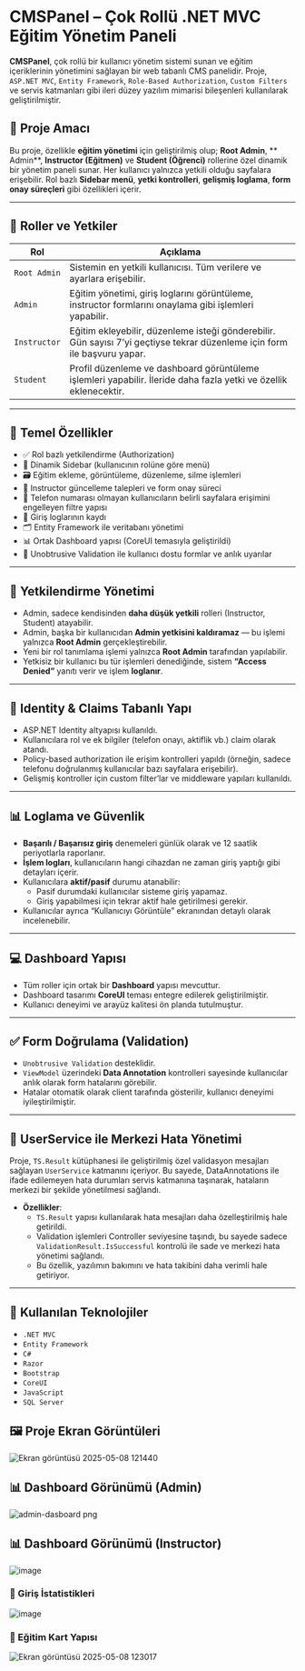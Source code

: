 # CMSPanel – Çok Rollü .NET MVC Eğitim Yönetim Paneli


**CMSPanel**, çok rollü bir kullanıcı yönetim sistemi sunan ve eğitim içeriklerinin yönetimini sağlayan bir web tabanlı CMS panelidir. Proje, `ASP.NET MVC`, `Entity Framework`, `Role-Based Authorization`, `Custom Filters` ve servis katmanları gibi ileri düzey yazılım mimarisi bileşenleri kullanılarak geliştirilmiştir.

## 🎯 Proje Amacı

Bu proje, özellikle **eğitim yönetimi** için geliştirilmiş olup; **Root Admin**, ** Admin**, **Instructor (Eğitmen)** ve **Student (Öğrenci)** rollerine özel dinamik bir yönetim paneli sunar. Her kullanıcı yalnızca yetkili olduğu sayfalara erişebilir. Rol bazlı **Sidebar menü**, **yetki kontrolleri**, **gelişmiş loglama**, **form onay süreçleri** gibi özellikleri içerir.

---

## 🧩 Roller ve Yetkiler

| Rol         | Açıklama                                                                 |
|-------------|--------------------------------------------------------------------------|
| `Root Admin`| Sistemin en yetkili kullanıcısı. Tüm verilere ve ayarlara erişebilir.    |
| `Admin`     | Eğitim yönetimi, giriş loglarını görüntüleme, instructor formlarını onaylama gibi işlemleri yapabilir. |
| `Instructor`| Eğitim ekleyebilir, düzenleme isteği gönderebilir. Gün sayısı 7’yi geçtiyse tekrar düzenleme için form ile başvuru yapar. |
| `Student`   | Profil düzenleme ve dashboard görüntüleme işlemleri yapabilir. İleride daha fazla yetki ve özellik eklenecektir. |

---

## 🧠 Temel Özellikler

- ✅ Rol bazlı yetkilendirme (Authorization)
- 🧩 Dinamik Sidebar (kullanıcının rolüne göre menü)
- 🗃️ Eğitim ekleme, görüntüleme, düzenleme, silme işlemleri
- 📄 Instructor güncelleme talepleri ve form onay süreci
- 📱 Telefon numarası olmayan kullanıcıların belirli sayfalara erişimini engelleyen filtre yapısı
- 🔐 Giriş loglarının kaydı
- 🗂 Entity Framework ile veritabanı yönetimi
- 📊 Ortak Dashboard yapısı (CoreUI temasıyla geliştirildi)
- 🧷 Unobtrusive Validation ile kullanıcı dostu formlar ve anlık uyarılar

---

## 🔐 Yetkilendirme Yönetimi

- Admin, sadece kendisinden **daha düşük yetkili** rolleri (Instructor, Student) atayabilir.
- Admin, başka bir kullanıcıdan **Admin yetkisini kaldıramaz** — bu işlemi yalnızca **Root Admin** gerçekleştirebilir.
- Yeni bir rol tanımlama işlemi yalnızca **Root Admin** tarafından yapılabilir.
- Yetkisiz bir kullanıcı bu tür işlemleri denediğinde, sistem **“Access Denied”** yanıtı verir ve işlem **loglanır**.

---
## 🧾 Identity & Claims Tabanlı Yapı

- ASP.NET Identity altyapısı kullanıldı.
- Kullanıcılara rol ve ek bilgiler (telefon onayı, aktiflik vb.) claim olarak atandı.
- Policy-based authorization ile erişim kontrolleri yapıldı (örneğin, sadece telefonu doğrulanmış kullanıcılar bazı sayfalara erişebilir).
- Gelişmiş kontroller için custom filter’lar ve middleware yapıları kullanıldı.
---

## 📊 Loglama ve Güvenlik

- **Başarılı / Başarısız giriş** denemeleri günlük olarak ve 12 saatlik periyotlarla raporlanır.
- **İşlem logları**, kullanıcıların hangi cihazdan ne zaman giriş yaptığı gibi detayları içerir.
- Kullanıcılara **aktif/pasif** durumu atanabilir:
  - Pasif durumdaki kullanıcılar sisteme giriş yapamaz.
  - Giriş yapabilmesi için tekrar aktif hale getirilmesi gerekir.
- Kullanıcılar ayrıca “Kullanıcıyı Görüntüle” ekranından detaylı olarak incelenebilir.

---

## 💻 Dashboard Yapısı

- Tüm roller için ortak bir **Dashboard** yapısı mevcuttur.
- Dashboard tasarımı **CoreUI** teması entegre edilerek geliştirilmiştir.
- Kullanıcı deneyimi ve arayüz kalitesi ön planda tutulmuştur.

---

## ✅ Form Doğrulama (Validation)

- `Unobtrusive Validation` desteklidir.
- `ViewModel` üzerindeki **Data Annotation** kontrolleri sayesinde kullanıcılar anlık olarak form hatalarını görebilir.
- Hatalar otomatik olarak client tarafında gösterilir, kullanıcı deneyimi iyileştirilmiştir.

---
## 🎯 UserService ile Merkezi Hata Yönetimi

Proje, `TS.Result` kütüphanesi ile geliştirilmiş özel validasyon mesajları sağlayan `UserService` katmanını içeriyor. Bu sayede, DataAnnotations ile ifade edilemeyen hata durumları servis katmanına taşınarak, hataların merkezi bir şekilde yönetilmesi sağlandı. 

- **Özellikler**:
  - `TS.Result` yapısı kullanılarak hata mesajları daha özelleştirilmiş hale getirildi.
  - Validation işlemleri Controller seviyesine taşındı, bu sayede sadece `ValidationResult.IsSuccessful` kontrolü ile sade ve merkezi hata yönetimi sağlandı.
  - Bu özellik, yazılımın bakımını ve hata takibini daha verimli hale getiriyor.

---
## 🔧 Kullanılan Teknolojiler

- `.NET MVC`
- `Entity Framework`
- `C#`
- `Razor`
- `Bootstrap`
- `CoreUI`
- `JavaScript`
- `SQL Server`

## 🖼️ Proje Ekran Görüntüleri

![Ekran görüntüsü 2025-05-08 121440](https://github.com/user-attachments/assets/291b877d-c092-4b32-95bd-632660aba6c0)

## 📊 Dashboard Görünümü (Admin)
![admin-dasboard png](https://github.com/user-attachments/assets/1114b38a-c17a-4c3e-8b2c-488516276427)

## 📊 Dashboard Görünümü (Instructor)
![image](https://github.com/user-attachments/assets/3bbdcdee-7cb6-4aff-909e-a32a5fb22814)

### 🔐 Giriş İstatistikleri
![image](https://github.com/user-attachments/assets/48c07766-1c6b-4d9f-93a6-9f6b3dfe3aa1)


### 📑 Eğitim Kart Yapısı
![Ekran görüntüsü 2025-05-08 123017](https://github.com/user-attachments/assets/f908572d-f347-4b2f-a2ca-3a310ed65516)

